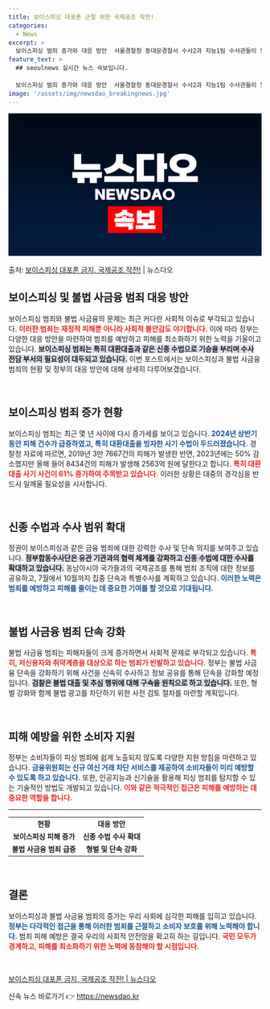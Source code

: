 ```yaml
---
title: 보이스피싱 대포폰 근절 위한 국제공조 작전!
categories:
  - News
excerpt: >
  보이스피싱 범죄 증가와 대응 방안  서울경찰청 동대문경찰서 수사2과 지능1팀 수사관들이 5월 29일 보이스피…
feature_text: >
  ## seoulnews 실시간 뉴스 속보입니다.

  보이스피싱 범죄 증가와 대응 방안  서울경찰청 동대문경찰서 수사2과 지능1팀 수사관들이 5월 29일 보이스피…
image: '/assets/img/newsdao_breakingnews.jpg'
---
```


![뉴스다오 속보](/assets/img/newsdao_breakingnews.jpg)

<p>출처: <a href="https://newsdao.kr/4843" rel="dofollow">보이스피싱 대포폰 금지, 국제공조 작전!</a> | 뉴스다오</p>

<h2 data-ke-size="size26">보이스피싱 및 불법 사금융 범죄 대응 방안</h2>

<p data-ke-size="size16">보이스피싱 범죄와 불법 사금융의 문제는 최근 커다란 사회적 이슈로 부각되고 있습니다. <b><span style="color: #ee2323;">이러한 범죄는 재정적 피해뿐 아니라 사회적 불안감도 야기합니다.</span></b> 이에 따라 정부는 다양한 대응 방안을 마련하여 범죄를 예방하고 피해를 최소화하기 위한 노력을 기울이고 있습니다. <b><span style="background-color: #21538527;">보이스피싱 범죄는 특히 대환대출과 같은 신종 수법으로 기승을 부리며 수사 전담 부서의 필요성이 대두되고 있습니다.</span></b> 이번 포스트에서는 보이스피싱과 불법 사금융 범죄의 현황 및 정부의 대응 방안에 대해 상세히 다루어보겠습니다.</p>

<p data-ke-size="size16">&nbsp;</p>

<h2 data-ke-size="size26">보이스피싱 범죄 증가 현황</h2>

<p data-ke-size="size16">보이스피싱 범죄는 최근 몇 년 사이에 다시 증가세를 보이고 있습니다. <b><span style="color: #1a5490;">2024년 상반기 동안 피해 건수가 급증하였고, 특히 대환대출을 빙자한 사기 수법이 두드러졌습니다.</span></b> 경찰청 자료에 따르면, 2019년 3만 7667건의 피해가 발생한 반면, 2023년에는 50% 감소했지만 올해 들어 8434건의 피해가 발생해 2563억 원에 달한다고 합니다. <b><span style="color: #ee2323;">특히 대환대출 사기 사건이 61% 증가하여 주목받고 있습니다.</span></b> 이러한 상황은 대중의 경각심을 반드시 일깨울 필요성을 시사합니다.</p>

<p data-ke-size="size16">&nbsp;</p>

<h2 data-ke-size="size26">신종 수법과 수사 범위 확대</h2>

<p data-ke-size="size16">정권이 보이스피싱과 같은 금융 범죄에 대한 강력한 수사 및 단속 의지를 보여주고 있습니다. <b><span style="background-color: #21538527;">정부합동수사단은 유관 기관과의 협력 체계를 강화하고 신종 수법에 대한 수사를 확대하고 있습니다.</span></b> 동남아시아 국가들과의 국제공조를 통해 범죄 조직에 대한 정보를 공유하고, 7월에서 10월까지 집중 단속과 특별수사를 계획하고 있습니다. <b><span style="color: #1a5490;">이러한 노력은 범죄를 예방하고 피해를 줄이는 데 중요한 기여를 할 것으로 기대됩니다.</span></b></p>

<p data-ke-size="size16">&nbsp;</p>

<h2 data-ke-size="size26">불법 사금융 범죄 단속 강화</h2>

<p data-ke-size="size16">불법 사금융 범죄는 피해자들이 크게 증가하면서 사회적 문제로 부각되고 있습니다. <b><span style="color: #ee2323;">특히, 저신용자와 취약계층을 대상으로 하는 범죄가 빈발하고 있습니다.</span></b> 정부는 불법 사금융 단속을 강화하기 위해 사건을 신속히 수사하고 정보 공유를 통해 단속을 강화할 예정입니다. <b><span style="background-color: #21538527;">검찰은 불법 대출 및 추심 행위에 대해 구속을 원칙으로 하고 있습니다.</span></b> 또한, 형벌 강화와 함께 불법 광고를 차단하기 위한 사전 검토 절차를 마련할 계획입니다.</p>

<p data-ke-size="size16">&nbsp;</p>

<h2 data-ke-size="size26">피해 예방을 위한 소비자 지원</h2>

<p data-ke-size="size16">정부는 소비자들이 피싱 범죄에 쉽게 노출되지 않도록 다양한 지원 방침을 마련하고 있습니다. <b><span style="color: #1a5490;">금융위원회는 신규 여신 거래 차단 서비스를 제공하여 소비자들이 미리 예방할 수 있도록 하고 있습니다.</span></b> 또한, 인공지능과 신기술을 활용해 피싱 범죄를 탐지할 수 있는 기술적인 방법도 개발되고 있습니다. <b><span style="color: #ee2323;">이와 같은 적극적인 접근은 피해를 예방하는 데 중요한 역할을 합니다.</span></b></p>

<p data-ke-size="size16"></p>

<hr />

<table style="width: 100%; border-collapse: collapse;">
<tr>
<td style="text-align: center; height: 17px;"><b>현황</b></td>
<td style="text-align: center; height: 17px;"><b>대응 방안</b></td>
</tr>
<tr>
<td style="text-align: center; height: 17px;"><b>보이스피싱 피해 증가</b></td>
<td style="text-align: center; height: 17px;"><b>신종 수법 수사 확대</b></td>
</tr>
<tr>
<td style="text-align: center; height: 17px;"><b>불법 사금융 범죄 급증</b></td>
<td style="text-align: center; height: 17px;"><b>형벌 및 단속 강화</b></td>
</tr>
</table>

<p data-ke-size="size16">&nbsp;</p>

<h2 data-ke-size="size26">결론</h2>

<p data-ke-size="size16">보이스피싱과 불법 사금융 범죄의 증가는 우리 사회에 심각한 피해를 입히고 있습니다. <b><span style="color: #1a5490;">정부는 다각적인 접근을 통해 이러한 범죄를 근절하고 소비자 보호를 위해 노력해야 합니다.</span></b> 범죄 피해 예방은 결국 우리의 사회적 안전망을 확고히 하는 길입니다. <b><span style="color: #ee2323;">국민 모두가 경계하고, 피해를 최소화하기 위한 노력에 동참해야 할 시점입니다.</span></b></p>

<p data-ke-size="size16">&nbsp;</p> 

<p data-ke-size="size16"><a href="https://newsdao.kr/4843">보이스피싱 대포폰 금지, 국제공조 작전! | 뉴스다오</a></p> 

신속 뉴스 바로가기 👉 <a href="https://newsdao.kr" rel="dofollow">https://newsdao.kr</a>


